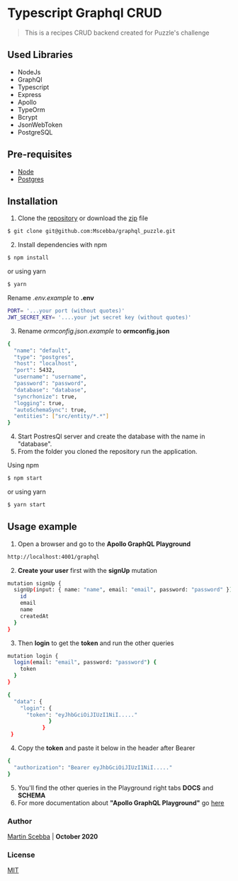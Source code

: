 # Typescript Graphql CRUD

> This is a recipes CRUD backend created for Puzzle's challenge

## Used Libraries
* NodeJs
* GraphQl
* Typescript
* Express
* Apollo
* TypeOrm
* Bcrypt
* JsonWebToken
* PostgreSQL

## Pre-requisites
* [Node](https://nodejs.org/es/)
* [Postgres](https://www.postgresql.org/)



## Installation

1) Clone the [repository](git@github.com:Mscebba/graphql_puzzle.git) or download the [zip](https://github.com/Mscebba/graphql_puzzle/archive/master.zip) file

```bash
$ git clone git@github.com:Mscebba/graphql_puzzle.git
```

2) Install dependencies with  npm
```bash
$ npm install
```
or using yarn
```bash
$ yarn
```
Rename *.env.example* to **.env**
```bash
PORT= '...your port (without quotes)'
JWT_SECRET_KEY= '....your jwt secret key (without quotes)'
```
3) Rename _ormconfig.json.example_ to **ormconfig.json**
```bash
{
  "name": "default",
  "type": "postgres",
  "host": "localhost",
  "port": 5432,
  "username": "username",
  "password": "password",
  "database": "database",
  "syncrhonize": true,
  "logging": true,
  "autoSchemaSync": true,
  "entities": ["src/entity/*.*"]
}

```
4) Start PostresQl server and create the database with the name in "database".
5) From the folder you cloned the repository run the application.

Using npm
```bash
$ npm start
```
or using yarn
```bash
$ yarn start
```

## Usage example
1) Open a browser and go to the **Apollo GraphQL Playground**
```bash
http://localhost:4001/graphql
```
2) **Create your user** first with the **signUp** mutation
```bash
mutation signUp {
  signUp(input: { name: "name", email: "email", password: "password" }) {
    id
    email
    name
    createdAt
  }
}
```
3) Then **login** to get the **token** and run the other queries
```bash
mutation login {
  login(email: "email", password: "password") {
    token
  }
}

{
  "data": {
    "login": {
      "token": "eyJhbGciOiJIUzI1NiI....."
             }
           }
 }

```
4) Copy the **token** and paste it below in the header after Bearer

```bash
{
  "authorization": "Bearer eyJhbGciOiJIUzI1NiI....."
}
```


5) You'll find the other queries in the Playground right tabs **DOCS** and **SCHEMA**
6) For more documentation about **"Apollo GraphQL Playground"** go [here](https://www.apollographql.com/docs/apollo-server/testing/graphql-playground/)



### Author
[Martin Scebba](https://www.linkedin.com/in/martinscebba/)
| **October 2020**

### License
[MIT](https://choosealicense.com/licenses/mit/)

